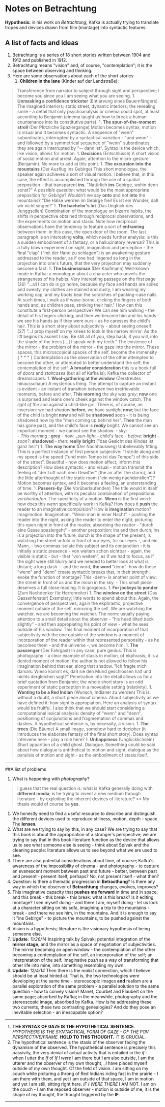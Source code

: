# Notes on Betrachtung

__Hypothesis:__ in his work on _Betrachtung_, Kafka is actually trying to translate tropes and devices drawn from film (montage) into syntactic features.

## A list of facts and ideas

1. Betrachtung is a series of 18 short stories written between 1904 and 1912 and published in 1912.
1. Betrachtung means "vision" and, of course, "contemplation"; it is the space between observing and thinking.
1. Here are some observations about each of the short stories:
    1. __Children in the lane__ (Kinder auf der Landstraße):
> Transference from narrator to subject through sight and perspective; I become you since you I am seeing what you are seeing.
    1. __Unmasking a confidence trickster__ (Entlarvung eines Bauernfängers)
> The imagined interiors; static street, dynamic interiors; the revealing smile - a detail that only psychoanalysis or cinema could spot, at least according to Benjamin (cinema taught us how to break a human countenance into its constitutive parts).
    1. __The spur-of-the-moment stroll__ (Der Plötzliche Spaziergange)
> Motion becomes syntax; motion is visual and it becomes syntactic. A sequence of "wenn" subordinates, interrupted by a syntactical variation - "und wenn" - and followed by a symmetrical sequence of "wenn" subordinates; they are again interrupted by "-- dann ist". Syntax is the device which, like vision, allows for motion.
    1. __Decisions__ (Entschlüsse)
> A short vision of social motion and arrest. Again, attention to the micro-gesture (Benjamin). No more to add at this point.
    1. __The excursion into the mountains__ (Der Ausflug ins Gebirge)
> This short monologue, the speaker again achieves a sort of visual motion. I believe that, in this case, the effect is accomplished through the use of a spatial preposition - that transparent __ins__. "Natürlich __ins__ Gebirge, wohin denn sonst?" _A possible question_: what would be the most appropriate preposition for _Gebirge_? Wouldn't we say __onto__ and not __into__ the mountains? "Die Hälse werden im Gebirge frei! Es ist ein Wunder, daß wir nicht singen!"
    1. __The bachelor's lot__ (Das Unglück des Junggsellen)
> Combination of the monologue on bizarre habits, the shifts in perspective obtained through reciprocal observations, and the experiments on motion and stasis. Note how reciprocal observations have the tendency to feature a sort of __enframing__ between them: in this case, the open door of the room. The last paragraph is an interesting __volta__, which needs further analysis: is this a sudden embodiment of a fantasy, or a hallucinatory reversal? This is a fully blown experiment on sight, imagination and perception - the final "clap" ("mit der Hand zu schlagen") is an awakening gesture addressed to the reader, as if one had lingered so long in the projection into one's future, that the very projection may suddenly become a fact.
    1. __The businessman__ (Der Kaufmann)
> Well-known mode in Kafka: a monologue about a character who unveils the strangeness of his habits. Very interesting passage on the first page (26) "...all I can do is go home, because my face and hands are soiled and sweaty, my clothes are stained and dusty, I am wearing my working cap, and my boots bear the scratches of packing-case nails. At such times, I walk as if wave-borne, clicking the fingers of both hands and, as children pass, stroking their hair." How can this constitute a first-person perspective? We can see him walking - the detail of his fingers clicking; and then we become him and his hands - we see his hands as if they were ours - as he caresses the child's hair. This is a short story about subjectivity - about seeing oneself: (27) "...I prop myself on my knees to look in the narrow mirror. As the lift begins its ascent I say: Be still all of you, step back, if you will, into the shade of the trees [...] I speak with my teeth." The existence of the mirror - the problem of the mirror - the gaze into the mirror. These spaces, this microscopical spaces of the self, become the immensity { * * * } Contemplation as the observation of the other attempted to become the other, or attempted to better understand the self; the contemplation of the self. __A broader consideration__ this is a book full of _doors_ and _staircases_ (but all of Kafka is); Kafka the collector of dreamscapes. 
    1. __Wool-gathering at the window__ (Zerstreutes hinausschaun)
> A mysterious thing. The attempt to capture an instant is evident - an instant of transition between two irretrievable moments, before and after. **This morning** the sky was *grey*; **now** one is surprised and leans one's cheek against the window catch. The *light of the sun* against a child-like girl. There is, of course, an inversion: we had *shadow* **before**, we have *sunlight* **now**; but the face of the child is *bright* **now** and will be **shadowed** soon - it is being shadowed now by the "man coming up behind her". **Then** the man has gone past, and the child's face is ***really** bright*. We cannot see an important moment - we cannot see the shadow.
        - sky:				
		      - _This morning_	: __grey__
		      - _now_: __sun-light_
	    - child's face
	           - _before_: __bright__
               - _soon?_: __shadowed__
               - _then_: __really__ __bright__ ("das Gesicht des Kindes ist ganz hell")
    1. __The way home__ (Der Nachhausweg)
> Unbelievably fitting. This is a perfect instance of first person subjective: "I stride along and my speed is the speed ("und mein Tempo ist das Tempo") of this side of the street". Beautiful - how does motion affect, inform this description? How does syntactic - and visual - motion transmit the feeling of "der Luft nach dem Gewitter" (the air after the storm), and the little afterthought of the static room ("ein wenig nachdenklich")? Motion becomes syntax, and it becomes a feeling, an understanding of time.
    1. __Passers-by__ (Die Vorüberlaufenden)
> The title would in itself be worthy of attention, with its peculiar combination of prepositions: _vorüberlaufen_. The specificity of a motion. __Wenn__ is the first word: how does this _wenn_ specifically work in Kafka? How does it __push__ the reader to an imaginative compulsion? How is __imagination__ motion? Imagimotion. Imagimotion. "Wenn man in einer Nacht" - pushing the reader into the night, asking the reader to enter the night; picturing this open night in front of the reader, absorbing the reader - "durch eine Gasse spaziergeht" - another preposition: ins and then durch; ins is a projection into the future, durch is the shape of the present, is watching the street unfold in front of our eyes, for our eyes -, und ein Mann, - two commas isolate this subject and its conjunction - it is initially a static presence - von weitem schon sichtbar - again, the visible is static - but - that "von weitem", as if we had to focus, as if the sight were still blurry and we needed to better look at what is distant; a long dash -- and the word, __the word__ "denn": how do these "wenn" and "denn" create syntactic breaks that, in their strength, evoke the function of montage? This -denn- is another point of view: the street in front of us and the moon in the sky.
        - This small piece deserves a full close reading. It is gorgeous.
    1. __For jockeys to ponder__ (Zum Nachdenker für Herrenreiter)
    1. __The window on the street__ (Das Gassenfenster)
> Exemplary; little words to spend about this. Again, the convergence of perspectives; again the ekphrastic, projective moment outside of the self, mirroring the self. We are watching the watcher, we are becoming the watcher. The norm: usually paying attention to a small detail about the observer - "his head tilted back slightly" - and then appropiating his point of view - what he sees outside of his window. This final moment of incorporation of that subjectivity with the one outside of the window is a moment of incorporation of the reader within that represented personality - as he becomes them - and the universe -, we become him.
    1. __The passenger__ (Der Fahrgast)
> In any case, pure genius. This is photography - a clear example of stasis in motion, of ekphrasis; it is a denied moment of motion: the author is not allowed to follow his imagination behind that ear, along that shadow. "Ich fragte mich damals: Wieso kommt es, daß sie den Mund geschlossen hält und nichts dergleichen sagt?" Penetration into the detail allows us for a brief quotation from Benjamin; the whole short story is an odd experiment of static perception in a moveable setting (relativity).
    1. __Wanting to be a Red Indian__ (Wunsch, Indianer zu werden)
> This is, without a doubt, a short piece about cinema. About subjectivity as we have defined it: how sight is appropiation. Here an analysis of syntax would be fruitful. I also think that we should start considering a computational lexical analysis: density of "wenn" and "denn", positioning of conjunctions and fragmentation of commas and dashes. A hypothetical sentence is, by necessity, a vision.
    1. __The trees__ (Die Bäume)
> A small image, somehow hard to decipher (it introduces the elaborate fantasy of the final short story). Does syntax intervene here - play a role here?
    1. __Unhappiness__ (Unglücklichsein)
> Short apparition of a child ghost. Dialogue. Something could be said about how dialogue is antithetical to motion and sight; dialogue as the paralisis of motion and sight - as the embodiment of stasis itself. 

* * *

##A list of problems
1. What is happening with _photography_? 
> I guess that the real question is: what is Kafka generally doing with __different media__; is he trying to invent a new medium through literature - by exploiting the inherent devices of literature?                         >> My thesis would of course be __yes__.
1. We honestly need to find a useful resource to describe and distinguish the different devices used to reproduce stillness, motion, depth - space. The __lenses__.
1. What are we trying to say by this, in any case? We are trying to say that this book is about the appropriation of a stranger's perspective; we are trying to say that in this book literature function as the device that allows us to see what someone else is seeing - think about Spivak and the cleaning people: literature allows us to see beyond what we are used to see.
1. There are also potential considerations about time, of course; Kafka's awareness of the impossibility of cinema - and photography - to capture an evanescent moment between past and future - better, between past and present - present itself, perhaps? No, not present itself - what then?
1. Question: is there a thematic progression in __Betracthung__? Is there any way in which the observer of __Betrachtung__ changes, evolves, improves?
1. This imaginative capacity that __pushes me forward__ in time and in space; and this break - this break - this break: what is this break? Is it editing, montage? I see myself doing - and there I am, myself doing - let us look at a character sitting on his sofa, imagining a trip to the mountains - break - and there we see him, in the mountains. And it is enough to say it "ins Gebirge" - to picture the mountains, to be pushed against the mountains.
1. Vision is a hypothesis; literature is the visionary hypothesis of being someone else.
1. __Update__: _11/26/14_ Inspiring talk by Spivak; potential integration of the __mirror stage__, and the mirror as a space of negotiation of subjectivities. The mirror becoming an open window - the contemplation of the other becoming a contemplation of the self, an incorporation of the self; an interpretation of the self. Imaginative _push_ as a way of transforming that other life into mine, into something resembling my own.
1. __Update__: _12/4/14_ Then there is the _realist_ connection, which I believe should be at least hinted at. That is, the two technologies were developing at the same time - stereoscopic images __and__ realism are a parallel exploration of the same problem - a parallel solution to the same question - how to convey vision? Manet, Courbet and Flaubert on the same page; absorbed by Kafka; in the meanwhile, photography and the stereoscopic image, absorbed by Kafka. How is he addressing these two currents, these two contrasting genealogies? And do they pose an inevitable selection - an inescapable option?
---
1. __THE SYNTAX OF GAZE IS THE HYPOTHETICAL SENTENCE__. _HYPOTHESIS IS THE SYNTACTICAL FORM OF GAZE - OF THE POV PERSPECTIVE/FRAME._ __HOLD TO THIS THOUGHT.__ IT IS CRUCIAL.
1. The hypothetical sentence is the stasis of the observer facing the dynamism of the observed. The hypothetical sentence is precisely this passivity, the very denial of actual activity that is entailed in the _if_ - when I utter the _If_ of _If I were_ I am there but I am also outside, I am the utterer and the observer of my own thought, _I have placed myself outside of my own thought. Of the field of vision. I am sitting on my couch while picturing a throng of Red Indians riding fast in the prairie - I am there with them, and yet I am outside of that space, I am in motion and yet I am still, sitting right here. _IF I WERE THERE_ I AM NOT. I am on the couch - I am the reposed observer - motion is outside of me, it is the shape of my thought, the thought triggered by the __IF__.
* * *
